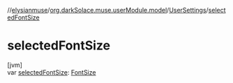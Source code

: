 //[elysianmuse](../../../index.md)/[org.darkSolace.muse.userModule.model](../index.md)/[UserSettings](index.md)/[selectedFontSize](selected-font-size.md)

# selectedFontSize

[jvm]\
var [selectedFontSize](selected-font-size.md): [FontSize](../../org.darkSolace.muse.layoutModule.model/-font-size/index.md)
